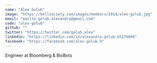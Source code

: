 ```yaml
---
name: "Alex Golub"
image: "https://bellsociety.com/images/members/2014/alex-golub.jpg"
email: "mailto:golub.alexandra@gmail.com"
code: "alex-golub"
github: ""
twitter: "https://twitter.com/golub_alex"
linkedin: "https://linkedin.com/in/alexandra-golub-b517b048"
facebook: "https://facebook.com/alex.golub.9"
---
```

Engineer at Bloomberg & BioBots